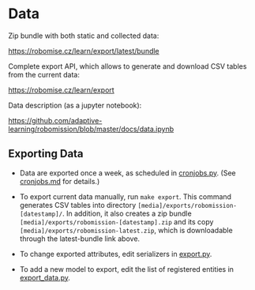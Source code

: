 # Data

Zip bundle with both static and collected data:

<https://robomise.cz/learn/export/latest/bundle>

Complete export API,
which allows to generate and download CSV tables from the current data:

<https://robomise.cz/learn/export>

Data description (as a jupyter notebook):

<https://github.com/adaptive-learning/robomission/blob/master/docs/data.ipynb>

## Exporting Data

* Data are exported once a week, as scheduled in
  [cronjobs.py](../backend/robomission/cronjobs.py).
  (See [cronjobs.md](./cronjobs.md) for details.)

* To export current data manually, run `make export`.
  This command generates CSV tables into directory `[media]/exports/robomission-[datestamp]/`.
  In addition, it also creates a zip bundle `[media]/exports/robomission-[datestamp].zip`
  and its copy `[media]/exports/robomission-latest.zip`,
  which is downloadable through the latest-bundle link above.

* To change exported attributes, edit serializers in [export.py](../backend/learn/export.py).

* To add a new model to export, edit the list of registered entities in
  [export_data.py](../backend/learn/management/commands/export_data.py).
